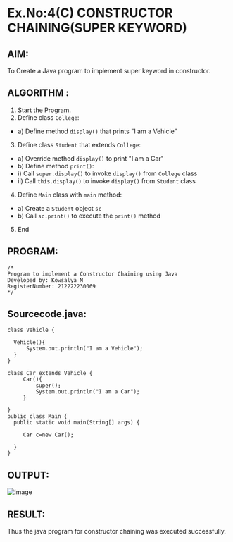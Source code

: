 # Ex.No:4(C)    CONSTRUCTOR CHAINING(SUPER KEYWORD)

## AIM:
To Create a Java program to implement super keyword in constructor.

## ALGORITHM :
1.  Start the Program.
2.	Define class `College`:
-	a) Define method `display()` that prints "I am a Vehicle"
3.	Define class `Student` that extends `College`:
-	a) Override method `display()` to print "I am a Car"
-	b) Define method `print()`:
-	i) Call `super.display()` to invoke `display()` from `College` class
-	ii) Call `this.display()` to invoke `display()` from `Student` class
4.	Define `Main` class with `main` method:
-	a) Create a `Student` object `sc`
-	b) Call `sc.print()` to execute the `print()` method
5.	End

## PROGRAM:
 ```
/*
Program to implement a Constructor Chaining using Java
Developed by: Kowsalya M
RegisterNumber: 212222230069 
*/
```

## Sourcecode.java:
```
class Vehicle {

  Vehicle(){
      System.out.println("I am a Vehicle");
  }
}

class Car extends Vehicle {
     Car(){
         super();
         System.out.println("I am a Car");
     }
  
}
public class Main {
  public static void main(String[] args) {
  
     Car c=new Car();
  
  }
}
```

## OUTPUT:

![image](https://github.com/user-attachments/assets/c2034508-6cda-4afd-882a-3d33d9435820)


## RESULT:
Thus the java program for constructor chaining was executed successfully.




